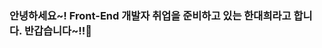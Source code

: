 ### 안녕하세요~! Front-End 개발자 취업을 준비하고 있는 한대희라고 합니다. 반갑습니다~!!👋

<!--
**handaehee93/handaehee93** is a ✨ _special_ ✨ repository because its `README.md` (this file) appears on your GitHub profile.

Here are some ideas to get you started:

- 🔭 I’m currently working on ...
- 🌱 I’m currently learning ...
- 👯 I’m looking to collaborate on ...
- 🤔 I’m looking for help with ...
- 💬 Ask me about ...
- 📫 How to reach me: ...
- 😄 Pronouns: ...
- ⚡ Fun fact: ...
-->
